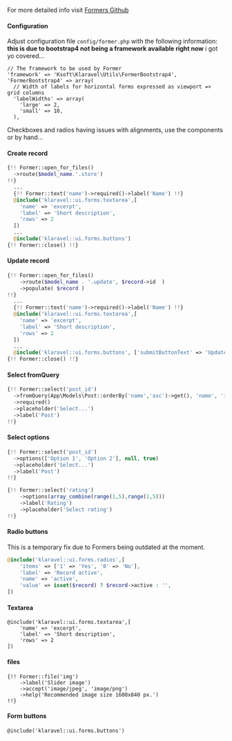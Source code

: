 
For more detailed info visit [Formers Github](https://github.com/formers/former/wiki/)

#### Configuration

Adjust configuration file `config/former.php` with the following information: **this is due to bootstrap4 not being a framework available right now** i got yo covered...

```
// The framework to be used by Former
'framework' => 'Ksoft\Klaravel\Utils\FormerBootstrap4',
'FormerBootstrap4' => array(
  // Width of labels for horizontal forms expressed as viewport => grid columns
  'labelWidths' => array(
    'large' => 2,
    'small' => 10,
  ),
```

Checkboxes and radios having issues with alignments, use the components or by hand...

#### Create record

```php
{!! Former::open_for_files()
  ->route($model_name.'.store')
!!}
  ...
  {!! Former::text('name')->required()->label('Name') !!}
  @include('klaravel::ui.forms.textarea',[
    'name' => 'excerpt',
    'label' => 'Short description',
    'rows' => 2
  ])
  ...
  @include('klaravel::ui.forms.buttons')
{!! Former::close() !!}
```

#### Update record

```php
{!! Former::open_for_files()
    ->route($model_name . '.update', $record->id  )
    ->populate( $record )
!!}
  ...
  {!! Former::text('name')->required()->label('Name') !!}
  @include('klaravel::ui.forms.textarea',[
    'name' => 'excerpt',
    'label' => 'Short description',
    'rows' => 2
  ])
  ...
  @include('klaravel::ui.forms.buttons', ['submitButtonText' => 'Update record'])
{!! Former::close() !!}
```

#### Select fromQuery

```php
{!! Former::select('post_id')
  ->fromQuery(App\Models\Post::orderBy('name','asc')->get(), 'name', 'id')
  ->required()
  ->placeholder('Select...')
  ->label('Post')
!!}
```

#### Select options

```php
{!! Former::select('post_id')
  ->options(['Option 1', 'Option 2'], null, true)
  ->placeholder('Select...')
  ->label('Post')
!!}
```

```php
{!! Former::select('rating')
    ->options(array_combine(range(1,5),range(1,5)))
    ->label('Rating')
    ->placeholder('Select rating')
!!}
```

#### Radio buttons

This is a temporary fix due to Formers being outdated at the moment.

```php
@include('klaravel::ui.forms.radios',[
    'items' => ['1' => 'Yes', '0' => 'No'],
    'label' => 'Record active',
    'name' => 'active',
    'value' => isset($record) ? $record->active : '',
])
```

#### Textarea

```
@include('klaravel::ui.forms.textarea',[
    'name' => 'excerpt',
    'label' => 'Short description',
    'rows' => 2
])
```

#### files

```
{!! Former::file('img')
    ->label('Slider image')
    ->accept('image/jpeg', 'image/png')
    ->help('Recommended image size 1600x840 px.')
!!}
```

#### Form buttons

```
@include('klaravel::ui.forms.buttons')
```
